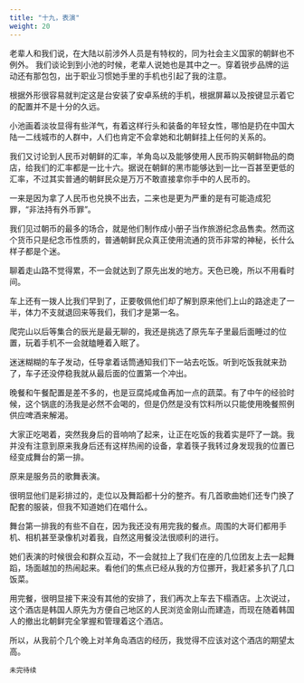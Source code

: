 ```yaml
---
title: "十九，表演"
weight: 20
---
```

老辈人和我们说，在大陆以前涉外人员是有特权的，同为社会主义国家的朝鲜也不例外。
我们谈论到到小池的时候，老辈人说她也是其中之一。穿着锐步品牌的运动还有那包包，出于职业习惯她手里的手机也引起了我的注意。

根据外形很容易就判定这是台安装了安卓系统的手机，根据屏幕以及按键显示着它的配置并不是十分的久远。



小池画着淡妆显得有些洋气，有着这样行头和装备的年轻女性，哪怕是扔在中国大陆一二线城市的人群中，人们也肯定不会拿她和北朝鲜挂上任何的关系的。

我们又讨论到人民币对朝鲜的汇率，羊角岛以及能够使用人民币购买朝鲜物品的商店，给我们的汇率都是一比十六。据说在朝鲜的黑市能够达到一比一百甚至更低的汇率，不过其实普通的朝鲜民众是万万不敢直接拿你手中的人民币的。

一来是因为拿了人民币也兑换不出去，二来也是更为严重的是有可能造成犯罪，“非法持有外币罪”。

我们见过朝币的最多的场合，就是他们制作成小册子当作旅游纪念品售卖。然而这个货币只是纪念币性质的，普通朝鲜民众真正使用流通的货币非常的神秘，长什么样子都是个迷。

聊着走山路不觉得累，不一会就达到了原先出发的地方。天色已晚，所以不用看时间。



车上还有一拨人比我们早到了，正要敬佩他们却了解到原来他们上山的路途走了一半，体力不支就退回来等我们，我们才是第一名。

爬完山以后等集合的辰光是最无聊的，我还是挑选了原先车子里最后面睡过的位置，玩着手机不一会就瞌睡着入眠了。



迷迷糊糊的车子发动，任导拿着话筒通知我们下一站去吃饭。听到吃饭我就来劲了，车子还没停稳我就从最后面的位置第一个冲出。



晚餐和午餐配置是差不多的，也是豆腐炖咸鱼再加一点的蔬菜。有了中午的经验时候，这个锅底的汤我是必然不会喝的，但是仍然是没有饮料所以只能使用晚餐照例供应啤酒来解渴。

大家正吃喝着，突然我身后的音响响了起来，让正在吃饭的我着实是吓了一跳。我并没有注意到原来我身后还有这样热闹的设备，拿着筷子我转过身发现我的位置已经变成舞台的第一排。

原来是服务员的歌舞表演。



很明显他们是彩排过的，走位以及舞蹈都十分的整齐。有几首歌曲她们还专门换了配套的服装，但我不知道她们在唱什么。

舞台第一排我的有些不自在，因为我还没有用完我的餐点。周围的大哥们都用手机、相机甚至录像机对着我，自然这用餐没法很顺利的进行。

她们表演的时候很会和群众互动，不一会就拉上了我们在座的几位团友上去一起舞蹈，场面越加的热闹起来。看他们的焦点已经从我的方位挪开，我赶紧多扒了几口饭菜。

用完餐，很明显接下来没有其他的安排了，我们再次上车去下榻酒店。上次说过，这个酒店是韩国人原先为方便自己地区的人民浏览金刚山而建造，而现在随着韩国人的撤出北朝鲜完全掌握和管理着这个酒店。

所以，从我前个几个晚上对羊角岛酒店的经历，我觉得不应该对这个酒店的期望太高。

`未完待续`
